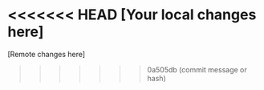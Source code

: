 <<<<<<< HEAD
[Your local changes here]
=======
[Remote changes here]
>>>>>>> 0a505db (commit message or hash)
